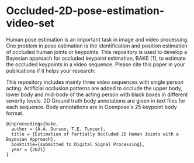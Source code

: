 # Occluded-2D-pose-estimation-video-set
Human pose estimation is an important task in image and video processing. One problem in pose estimation is the identification and position estimation of occluded human joints or keypoints. This repository is used to develop a Bayesian approach for occluded keypoint estimation, BAKE [1], to estimate the occluded keypoints in a video sequence.
Please cite this paper in your publications if it helps your research:

This repository includes mainly three video sequences with single person acting. Artificial occlusion patterns are added to occlude the upper body, lower body and mid-body of the acting person with black boxes in different severity levels. 2D Ground truth body annotations are given in text files for each sequence. Body annotations are in Openpose's 25 keypoint body format. 

```
@inproceedings{bake,
  author = {A.A. Dursun, T.E. Tuncer},
  title = {Estimation of Partially Occluded 2D Human Joints with a Bayesian Approach},
  booktitle={submitted to Digital Signal Processing},
  year = {2021}
}
```
